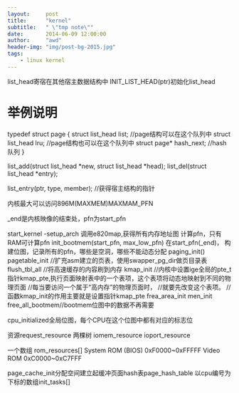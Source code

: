 ```yaml
---
layout:     post
title:      "kernel"
subtitle:   " \"tmp note\""
date:       2014-06-09 12:00:00
author:     "awd"
header-img: "img/post-bg-2015.jpg"
tags:
    - linux kernel
---
```

list_head寄宿在其他宿主数据结构中
INIT_LIST_HEAD(ptr)初始化list_head

举例说明
=================================================
typedef struct page
{
	struct list_head list;  	//page结构可以在这个队列中
	struct list_head lru;		//page结构也可以在这个队列中
	struct page* hash_next;		//hash队列
}


list_add(struct list_head *new, struct list_head *head);
list_del(struct list_head *entry);

list_entry(ptr, type, member);	//获得宿主结构的指针


内核最大可以访问896M(MAXMEM)MAXMAM_PFN


_end是内核映像的结束处，pfn为start_pfn

start_kernel
	-setup_arch
		调用e820map,获得所有内存地址图
		计算pfn，只有RAM可计算pfn
		init_bootmem(start_pfn, max_low_pfn)
			在start_pfn(_end)， 构建位图，记录所有的pfn，哪些是空洞，哪些不能动态分配
		paging_init()
			pagetable_init    	//扩充asm建立的页表，使用swapper_pg_dir做页目录表
			flush_tbl_all		//将高速缓存的内容刷到内存
			kmap_init			//内核中设置ige全局的pte_t指针kmap_pte,执行页面映射表中的一个表项，这个表项将动态地映射到不同的物理页面
								//每当要访问一个属于“高内存”的物理页面时，
								//就要先改变这个表项。
								//函数kmap_init的作用主要就是设置指针kmap_pte
			frea_area_init
			men_init			
				free_all_bootmem//bootmem位图中的数据不再需要
			






cpu_initialized全局位图，每个CPU在这个位图中都有对应的标志位

资源request_resource
两棵树
iomem_resource
ioport_resource

一个数组
rom_resources[] 
	System ROM (BIOS) 0xF0000~0xFFFFF
	Video ROM	  0xC0000~0xC7FFF


page_cache_init分配空间建立起缓冲页面hash表page_hash_table
以cpu编号为下标的数组init_tasks[]





